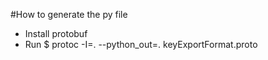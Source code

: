 #How to generate the py file
- Install protobuf
- Run
$ protoc -I=. --python_out=. keyExportFormat.proto